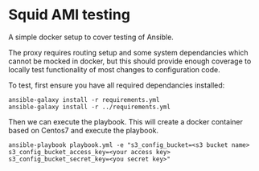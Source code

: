 # Squid AMI testing

A simple docker setup to cover testing of Ansible.

The proxy requires routing setup and some system dependancies which cannot be mocked in docker, but this should provide enough coverage to locally test functionality of most changes to configuration code.

To test, first ensure you have all required dependancies installed: 
```
ansible-galaxy install -r requirements.yml
ansible-galaxy install -r ../requirements.yml
```

Then we can execute the playbook. This will create a docker container based on Centos7 and execute the playbook.
```
ansible-playbook playbook.yml -e "s3_config_bucket=<s3 bucket name> s3_config_bucket_access_key=<your access key> s3_config_bucket_secret_key=<you secret key>"
```